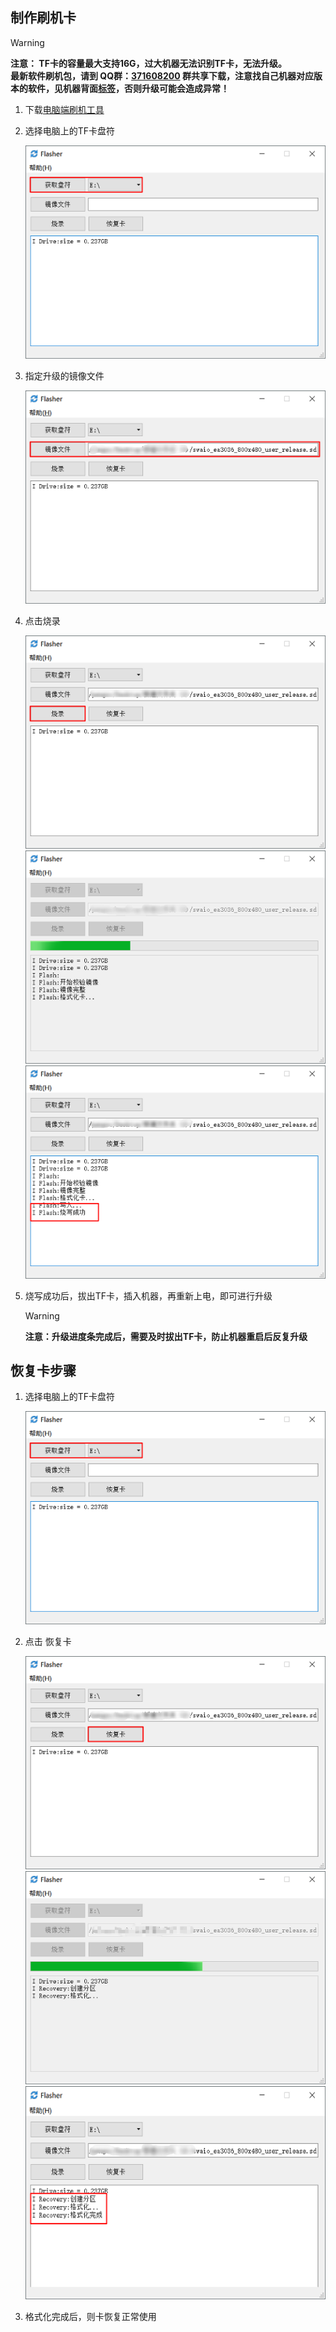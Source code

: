 
      
## 制作刷机卡
>[!Warning]
> **注意： TF卡的容量最大支持16G，过大机器无法识别TF卡，无法升级。<br/>最新软件刷机包，请到 QQ群：[371608200](//shang.qq.com/wpa/qunwpa?idkey=da6e12d1773a7e55295a0accd2a46ad51aece61657fe55a2f8277f4cd91dc56a) 群共享下载，注意找自己机器对应版本的软件，见机器背面[标签](board_tag_explain.md)，否则升级可能会造成异常！**


1. 下载[电脑端刷机工具](http://download.zkswe.com/tool/Flasher-1.0.4.zip)
2. 选择电脑上的TF卡盘符  

   ![](images/screenshot_1522837510660.png)

3. 指定升级的镜像文件  

    ![](images/screenshot_1522837707899.png)

4. 点击烧录
 
    ![](images/screenshot_1522837964362.png)
    ![](images/screenshot_1522837986861.png)
    ![](images/screenshot_1522837922983.png)

5. 烧写成功后，拔出TF卡，插入机器，再重新上电，即可进行升级  
   >[!Warning]
   > **注意：升级进度条完成后，需要及时拔出TF卡，防止机器重启后反复升级**



## 恢复卡步骤
1. 选择电脑上的TF卡盘符  

    ![](images/screenshot_1522837510660.png)

2. 点击 恢复卡  

    ![](images/screenshot_1522838300463.png)
    ![](images/screenshot_1522838238296.png)
    ![](images/screenshot_1522838379501.png)

3. 格式化完成后，则卡恢复正常使用

